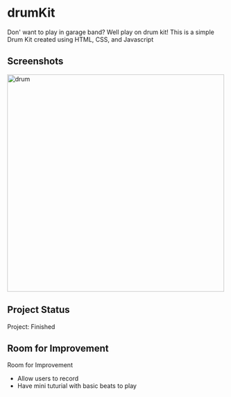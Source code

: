 # drumKit
Don' want to play in garage band? Well play on drum kit! 
This is a simple Drum Kit created using HTML, CSS, and Javascript

## Screenshots
<img width="500" alt="drum" src="https://user-images.githubusercontent.com/54999113/199639795-492fbf8b-c457-4ed2-aa0e-286edf259d56.png">

## Project Status 
Project: Finished

## Room for Improvement 
Room for Improvement 
* Allow users to record 
* Have mini tuturial with basic beats to play
